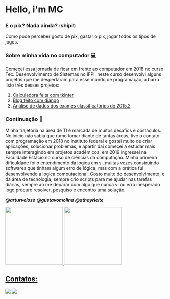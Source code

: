 # Hello, i'm MC
### E o pix? Nada ainda? :shipit:

Como pode perceber gosto de pix, gastar o pix, jogar todos os tipos de jogos.

### Sobre minha vida no computador 💻
Começei essa jornada de ficar em frente ao computador em 2018 no curso Tec. Desenvolvimento de Sistemas no IFPI, neste curso desenvolvi alguns projetos que me despertaram para esse mundo de programação, a baixo listo três desses projetos:
1. [Calculadora feita com tkinter](https://github.com/mauricioDosantos/Calculadora-em-python)
2. [Blog feito com django](https://github.com/mauricioDosantos/my-first-blog)
3. [Análise de dados dos exames classificatórios de 2015.2](https://colab.research.google.com/drive/1JOR-AIxM9ytC2HFu_J_Ebtxskrb_Lt6o?usp=sharing)

### Continuação 💫 


Minha trajetória na área de TI é marcada de muitos desafios e obstáculos. No início não sabia que rumo tomar diante de tantas áreas, tive o contato com programação em 2018 no instituto federal e 
gostei muito de criar aplicações, solucionar problemas, e apartir daí começei a estudar mais sempre interagindo em projetos acadêmicos, em 2019 ingressei na Faculdade Estácio no curso de ciências da computação. 
Minha primeira dificuldade foi o entendimento da lógica em si, muitas vezes construindo softwares que tinham algum erro de lógica, mas com a prática fui desenvolvendo a lógica computacional.
Gosto muito do desenvolvimento, e da área de tecnologia, sempre crio scripts para me ajudar nas tarefas diárias, sempre ao me deparar com algo que nunca vi ou erro inesperado logo procuro resolver, pesquiso e encontro uma solução.

***@arturveloso***
***@gustavomolina***
***@athayrleite***

<div>
<a href="https://github.com/seu-usuário-aqui">
<img loading="lazy" height="180em" src="https://github-readme-stats.vercel.app/api/top-langs/?username=seu-usuário-aqui&layout=compact&langs_count=7&theme=dracula"/>
<img loading="lazy" height="180em" src="https://github-readme-stats.vercel.app/api?username=seu-usuário-aqui&show_icons=true&theme=dracula&include_all_commits=true&count_private=true"/>
</div>

## Contatos:

<div>
<a href="https://www.instagram.com/mauriciocosta.dev/" target="_blank"><img loading="lazy" src="https://img.shields.io/badge/-Instagram-%23E4405F?style=for-the-badge&logo=instagram&logoColor=white" target="_blank"></a>
<a href="https://www.linkedin.com/in/mauricio-santos-costa/" target="_blank"><img loading="lazy" src="https://img.shields.io/badge/-LinkedIn-%230077B5?style=for-the-badge&logo=linkedin&logoColor=white" target="_blank"></a>   
</div>
